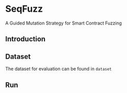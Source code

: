 # SeqFuzz
A Guided Mutation Strategy for Smart Contract Fuzzing

## Introduction

## Dataset
The dataset for evaluation can be found in ```dataset```

## Run
